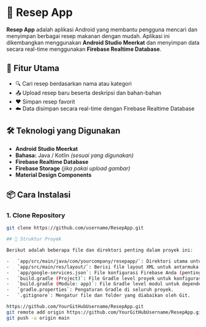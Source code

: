 # 🥘 Resep App

**Resep App** adalah aplikasi Android yang membantu pengguna mencari dan menyimpan berbagai resep makanan dengan mudah. Aplikasi ini dikembangkan menggunakan **Android Studio Meerkat** dan menyimpan data secara real-time menggunakan **Firebase Realtime Database**.


## 🚀 Fitur Utama

- 🔍 Cari resep berdasarkan nama atau kategori
- 📤 Upload resep baru beserta deskripsi dan bahan-bahan
- ❤️ Simpan resep favorit
- ☁️ Data disimpan secara real-time dengan Firebase Realtime Database

## 🛠️ Teknologi yang Digunakan

- **Android Studio Meerkat**
- **Bahasa:** Java / Kotlin *(sesuai yang digunakan)*
- **Firebase Realtime Database**
- **Firebase Storage** *(jika pakai upload gambar)*
- **Material Design Components**

## 📦 Cara Instalasi

### 1. Clone Repository
```bash
git clone https://github.com/username/ResepApp.git

## 📂 Struktur Proyek

Berikut adalah beberapa file dan direktori penting dalam proyek ini:

-   `app/src/main/java/com/yourcompany/resepapp/`: Direktori utama untuk kode sumber Java/Kotlin Anda.
-   `app/src/main/res/layout/`: Berisi file layout XML untuk antarmuka pengguna.
-   `app/google-services.json`: File konfigurasi Firebase Anda (penting untuk fungsionalitas aplikasi).
-   `build.gradle (Project)`: File Gradle level proyek untuk konfigurasi build global.
-   `build.gradle (Module: app)`: File Gradle level modul untuk dependensi dan konfigurasi spesifik aplikasi.
-   `gradle.properties`: Pengaturan Gradle di seluruh proyek.
-   `.gitignore`: Mengatur file dan folder yang diabaikan oleh Git.

https://github.com/YourGitHubUsername/ResepApp.git
git remote add origin https://github.com/YourGitHubUsername/ResepApp.git
git push -u origin main
